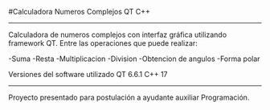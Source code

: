#Calculadora Numeros Complejos QT C++

-------------------------------------------------------------------------------------------------------------------------------------------------------------------------------------------------------------------------------------------------
Calculadora de numeros complejos con interfaz gráfica utilizando framework QT.
Entre las operaciones que puede realizar:

-Suma
-Resta
-Multiplicacion
-Division
-Obtencion de angulos
-Forma polar

Versiones del software utilizado
QT 6.6.1
C++ 17

-------------------------------------------------------------------------------------------------------------------------------------------------------------------------------------------------------------------------------------------------
Proyecto presentado para postulación a ayudante auxiliar Programación.

